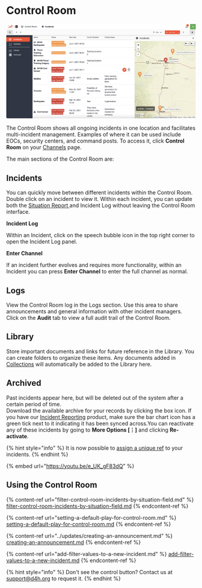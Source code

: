 # Control Room

![](<../../.gitbook/assets/control room.png>)

The Control Room shows all ongoing incidents in one location and facilitates multi-incident management. Examples of where it can be used include EOCs, security centers, and command posts. To access it, click **Control Room** on your [Channels](../channels/) page.&#x20;

The main sections of the Control Room are:

## Incidents

You can quickly move between different incidents within the Control Room. Double click on an incident to view it. Within each incident, you can update both the [Situation Report ](../situation/)and Incident Log without leaving the Control Room interface.

**Incident Log**

Within an Incident, click on the speech bubble icon in the top right corner to open the Incident Log panel.

**Enter Channel**

If an incident further evolves and requires more functionality, within an Incident you can press **Enter Channel** to enter the full channel as normal.

## Logs

View the Control Room log in the Logs section. Use this area to share announcements and general information with other incident managers. Click on the **Audit** tab to view a full audit trail of the Control Room.

## Library

Store important documents and links for future reference in the Library. You can create folders to organize these items. Any documents added in [Collections](../admin-area/collections/) will automatically be added to the Library here.&#x20;

## Archived

Past incidents appear here, but will be deleted out of the system after a certain period of time.\
Download the available archive for your records by clicking the box icon. If you have our [Incident Reporting](../../incident-reporting/getting-started.md) product, make sure the bar chart icon has a green tick next to it indicating it has been synced across.﻿You can reactivate any of these incidents by going to **More Options \[⋮]** and clicking **Re-activate**. &#x20;

{% hint style="info" %}
It is now possible to [assign a unique ref](../channels/assigning-a-unique-identifier-to-an-incident/) to your incidents.&#x20;
{% endhint %}

{% embed url="https://youtu.be/e_UK_gF83dQ" %}

## Using the Control Room

{% content-ref url="filter-control-room-incidents-by-situation-field.md" %}
[filter-control-room-incidents-by-situation-field.md](filter-control-room-incidents-by-situation-field.md)
{% endcontent-ref %}

{% content-ref url="setting-a-default-play-for-control-room.md" %}
[setting-a-default-play-for-control-room.md](setting-a-default-play-for-control-room.md)
{% endcontent-ref %}

{% content-ref url="../updates/creating-an-announcement.md" %}
[creating-an-announcement.md](../updates/creating-an-announcement.md)
{% endcontent-ref %}

{% content-ref url="add-filter-values-to-a-new-incident.md" %}
[add-filter-values-to-a-new-incident.md](add-filter-values-to-a-new-incident.md)
{% endcontent-ref %}

{% hint style="info" %}
Don't see the control button? Contact us at support@d4h.org to request it.&#x20;
{% endhint %}
